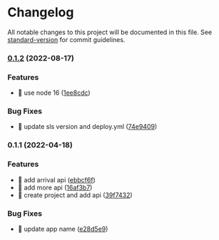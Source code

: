 # Changelog

All notable changes to this project will be documented in this file. See [standard-version](https://github.com/conventional-changelog/standard-version) for commit guidelines.

### [0.1.2](https://github.com/yeukfei02/hongkong-minibus-arrival-serverless/compare/v0.1.1...v0.1.2) (2022-08-17)


### Features

* 🎸 use node 16 ([1ee8cdc](https://github.com/yeukfei02/hongkong-minibus-arrival-serverless/commit/1ee8cdc3437bbd204e40983c720408afa7a508c7))


### Bug Fixes

* 🐛 update sls version and deploy.yml ([74e9409](https://github.com/yeukfei02/hongkong-minibus-arrival-serverless/commit/74e940915b7454ab916aadf7731b00a99147388f))

### 0.1.1 (2022-04-18)


### Features

* 🎸 add arrival api ([ebbcf6f](https://github.com/yeukfei02/hongkong-minibus-arrival-serverless/commit/ebbcf6fc3fbf9e8f902c1fa5c79547d9be564bf4))
* 🎸 add more api ([16af3b7](https://github.com/yeukfei02/hongkong-minibus-arrival-serverless/commit/16af3b7950f9fc066c4ba1942c2c2958f747ce9b))
* 🎸 create project and add api ([39f7432](https://github.com/yeukfei02/hongkong-minibus-arrival-serverless/commit/39f7432d8a35816c7f621ed640af984ec0c06147))


### Bug Fixes

* 🐛 update app name ([e28d5e9](https://github.com/yeukfei02/hongkong-minibus-arrival-serverless/commit/e28d5e9c9557ed4f5ef308efdf12b39e269f537c))

